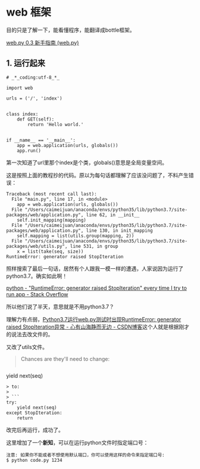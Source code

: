 # web 框架

目的只是了解一下，能看懂程序，能翻译成bottle框架。

[web.py 0.3 新手指南 (web.py)](http://webpy.org/tutorial3.zh-cn)

## 1. 运行起来

```
# _*_coding:utf-8_*_

import web

urls = ('/', 'index')


class index:
    def GET(self):
        return 'Hello world.'


if __name__ == '__main__':
    app = web.application(urls, globals())
    app.run()
```

第一次知道了url里那个index是个类，globals()意思是全局变量空间。

这是按照上面的教程抄的代码。原以为每句话都理解了应该没问题了，不料产生错误：  

```
Traceback (most recent call last):
  File "main.py", line 17, in <module>
    app = web.application(urls, globals())
  File "/Users/caimeijuan/anaconda/envs/python35/lib/python3.7/site-packages/web/application.py", line 62, in __init__
    self.init_mapping(mapping)
  File "/Users/caimeijuan/anaconda/envs/python35/lib/python3.7/site-packages/web/application.py", line 130, in init_mapping
    self.mapping = list(utils.group(mapping, 2))
  File "/Users/caimeijuan/anaconda/envs/python35/lib/python3.7/site-packages/web/utils.py", line 531, in group
    x = list(take(seq, size))
RuntimeError: generator raised StopIteration
```

照样搜索了最后一句话，居然有个人跟我一模一样的遭遇，人家说因为运行了python3.7。确实如此啊！

[python - "RuntimeError: generator raised StopIteration" every time I try to run app - Stack Overflow](https://stackoverflow.com/questions/51700960/runtimeerror-generator-raised-stopiteration-every-time-i-try-to-run-app)

所以他们说了半天，意思就是不用python3.7？

理解力有点弱，[Python3.7运行web.py测试时出现RuntimeError: generator raised StopIteration异常 - 心有山海静而无边 - CSDN博客](https://blog.csdn.net/qq_38591756/article/details/84971485)这个人就是根据刚才的说法去改文件的。

又改了utils文件。

> Chances are they'll need to change:
> ```
yield next(seq)
```
> to:
> 
> ```
try:
    yield next(seq)
except StopIteration:
    return
```

改完后再运行，成功了。

这里增加了一个**新知**，可以在运行python文件时指定端口号：  

```
注意: 如果你不能或者不想使用默认端口，你可以使用这样的命令来指定端口号:
$ python code.py 1234

```

